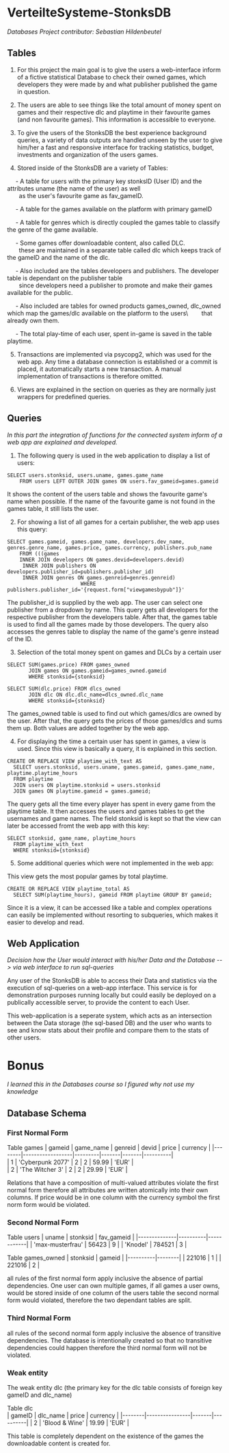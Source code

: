 # VerteilteSysteme-StonksDB
*Databases Project contributor: Sebastian Hildenbeutel*

## Tables

1. For this project the main goal is to give the users a web-interface inform of a fictive statistical
Database to check their owned games, which developers they were made by and what publisher published
the game in question. 

2. The users are able to see things like the total amount of money spent on games and their respective dlc and 
playtime in their favourite games (and non favourite games).
This information is accessible to everyone.

3. To give the users of the StonksDB the best experience background queries, a variety of data outputs are
handled unseen by the user to give him/her a fast and responsive interface for tracking 
statistics, budget, investments and organization of the users games. 

4. Stored inside of the StonksDB are a variety of Tables:

  &nbsp;&nbsp;&nbsp;&nbsp;&nbsp;- A table for users with the primary key stonksID (User ID) and the attributes uname (the name of the user) as well\
   &nbsp;&nbsp;&nbsp;&nbsp;&nbsp;&nbsp;&nbsp;as the user's favourite game as fav_gameID. 
  
  &nbsp;&nbsp;&nbsp;&nbsp;&nbsp;- A table for the games available on the platform with primary gameID
  
  &nbsp;&nbsp;&nbsp;&nbsp;&nbsp;- A table for genres which is directly coupled the games table to classify the genre of the game available.
  
  &nbsp;&nbsp;&nbsp;&nbsp;&nbsp;- Some games offer downloadable content, also called DLC.\
    &nbsp;&nbsp;&nbsp;&nbsp;&nbsp;&nbsp;&nbsp;these are maintained in a separate table called dlc which keeps track of the gameID and the name of the dlc.
    
  &nbsp;&nbsp;&nbsp;&nbsp;&nbsp;- Also included are the tables developers and publishers. The developer table is dependant on the publisher table\
    &nbsp;&nbsp;&nbsp;&nbsp;&nbsp;&nbsp;&nbsp;since developers need a publisher to promote and make their games available for the public. 
    
  &nbsp;&nbsp;&nbsp;&nbsp;&nbsp;- Also included are tables for owned products games_owned, dlc_owned which map the games/dlc available on the platform to the users\ 
    &nbsp;&nbsp;&nbsp;&nbsp;&nbsp;&nbsp;&nbsp;that already own them.

  &nbsp;&nbsp;&nbsp;&nbsp;&nbsp;- The total play-time of each user, spent in-game is saved in the table playtime.

5. Transactions are implemented via psycopg2, which was used for the web app. Any time a database connection is established or a commit is placed, it automatically starts a new transaction. A manual implementation of transactions is therefore omitted.

6. Views are explained in the section on queries as they are normally just wrappers for predefined queries.
  



## Queries
*In this part the integration of functions for the connected system inform of a web app are explained and developed.*

1. The following query is used in the web application to display a list of users:
``` pgsql
SELECT users.stonksid, users.uname, games.game_name 
    FROM users LEFT OUTER JOIN games ON users.fav_gameid=games.gameid
```
It shows the content of the users table and shows the favourite game's name when possible.
If the name of the favourite game is not found in the games table, it still lists the user.

2. For showing a list of all games for a certain publisher, the web app uses this query:
``` pgsql
SELECT games.gameid, games.game_name, developers.dev_name, genres.genre_name, games.price, games.currency, publishers.pub_name 
    FROM (((games 
    INNER JOIN developers ON games.devid=developers.devid)
     INNER JOIN publishers ON developers.publisher_id=publishers.publisher_id) 
     INNER JOIN genres ON games.genreid=genres.genreid)
                        WHERE publishers.publisher_id='{request.form["viewgamesbypub"]}'
```
The publisher_id is supplied by the web app. The user can select one publisher from a dropdown by name.
This query gets all developers for the respective publisher from the developers table.
After that, the games table is used to find all the games made by those developers.
The query also accesses the genres table to display the name of the game's genre instead of the ID.

3. Selection of the total money spent on games and DLCs by a certain user
``` pgsql
SELECT SUM(games.price) FROM games_owned 
       JOIN games ON games.gameid=games_owned.gameid 
       WHERE stonksid={stonksid}
```
``` pgsql
SELECT SUM(dlc.price) FROM dlcs_owned 
       JOIN dlc ON dlc.dlc_name=dlcs_owned.dlc_name 
       WHERE stonksid={stonksid}
```
The games_owned table is used to find out which games/dlcs are owned by the user.
After that, the query gets the prices of those games/dlcs and sums them up.
Both values are added together by the web app.

4. For displaying the time a certain user has spent in games, a view is used. Since this view is basically a query, it is explained in this section.
``` pgsql
CREATE OR REPLACE VIEW playtime_with_text AS 
  SELECT users.stonksid, users.uname, games.gameid, games.game_name, playtime.playtime_hours
  FROM playtime
  JOIN users ON playtime.stonksid = users.stonksid
  JOIN games ON playtime.gameid = games.gameid;
```
The query gets all the time every player has spent in every game from the playtime table.
It then accesses the users and games tables to get the usernames and game names.
The field stonksid is kept so that the view can later be accessed fromt the web app with this key:
``` pgsql
SELECT stonksid, game_name, playtime_hours 
  FROM playtime_with_text 
  WHERE stonksid={stonksid}
```

5. Some additional queries which were not implemented in the web app:

This view gets the most popular games by total playtime.
``` pgsql
CREATE OR REPLACE VIEW playtime_total AS
  SELECT SUM(playtime_hours), gameid FROM playtime GROUP BY gameid;
```
Since it is a view, it can be accessed like a table and complex operations can easily be implemented without resorting to subqueries, which makes it easier to develop and read.

## Web Application
*Decision how the User would interact with his/her Data and the Database --> via web interface to run sql-queries*

Any user of the StonksDB is able to access their Data and statistics via the execution of sql-queries on a web-app interface. 
This service is for demonstration purposes running locally but could easily be deployed on a publically accessible server, to provide the content to each User. 

This web-application is a seperate system, which acts as an intersection between the Data storage (the sql-based DB) and the user who wants to see and know stats about their profile and compare them to the stats of other users.


# Bonus
*I learned this in the Databases course so I figured why not use my knowledge*

## Database Schema

### First Normal Form

Table games
| gameid |    game_name     | genreid | devid | price | currency |
|--------|------------------|---------|-------|-------|----------|	 
|   1    | 'Cyberpunk 2077' |    2    |   2   | 59.99 |  'EUR'   |	 
|   2    |  'The Witcher 3' |    2    |   2   | 29.99 |  'EUR'   |	

Relations that have a composition of multi-valued attributes violate the first normal form
therefore all attributes are written atomically into their own columns.
If price would be in one column with the currency symbol the first norm form would be violated.



### Second Normal Form

Table users
|    uname     | stonksid | fav_gameid |
|--------------|----------|------------|
| 'max-musterfrau' |  56423   |     9      |
|     'Knodel'    |  784521  |     3      |

Table games_owned
| stonksid | gameid |
|----------|--------|
|  221016  |   1    |
|  221016  |   2    |

all rules of the first normal form apply inclusive the absence of partial dependencies.
One user can own multiple games, if all games a user owns, would be stored inside of one column of the users 
table the second normal form would violated, therefore the two dependant tables are split.


### Third Normal Form

all rules of the second normal form apply inclusive the absence of transitive dependencies.
The database is intentionally created so that no transitive dependencies could happen therefore
the third normal form will not be violated. 



### Weak entity 

The weak entity dlc (the primary key for the dlc table consists of foreign key gameID and dlc_name)

Table dlc\
| gameID |    dlc_name    | price | currency |
|--------|----------------|-------|----------|
|   2    | 'Blood & Wine' | 19.99 |   'EUR'  |

This table is completely dependent on the existence of the games the downloadable content is created for. 
